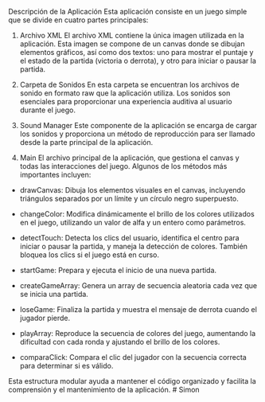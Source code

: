 Descripción de la Aplicación
Esta aplicación consiste en un juego simple que se divide en cuatro partes principales:

1. Archivo XML
El archivo XML contiene la única imagen utilizada en la aplicación. Esta imagen se compone de un canvas donde se dibujan elementos gráficos, así como dos textos: uno para mostrar el puntaje y el estado de la partida (victoria o derrota), y otro para iniciar o pausar la partida.

2. Carpeta de Sonidos
En esta carpeta se encuentran los archivos de sonido en formato raw que la aplicación utiliza. Los sonidos son esenciales para proporcionar una experiencia auditiva al usuario durante el juego.

3. Sound Manager
Este componente de la aplicación se encarga de cargar los sonidos y proporciona un método de reproducción para ser llamado desde la parte principal de la aplicación.

4. Main
El archivo principal de la aplicación, que gestiona el canvas y todas las interacciones del juego. Algunos de los métodos más importantes incluyen:

- drawCanvas: Dibuja los elementos visuales en el canvas, incluyendo triángulos separados por un límite y un círculo negro superpuesto.

- changeColor: Modifica dinámicamente el brillo de los colores utilizados en el juego, utilizando un valor de alfa y un entero como parámetros.

- detectTouch: Detecta los clics del usuario, identifica el centro para iniciar o pausar la partida, y maneja la detección de colores. También bloquea los clics si el juego está en curso.

- startGame: Prepara y ejecuta el inicio de una nueva partida.

- createGameArray: Genera un array de secuencia aleatoria cada vez que se inicia una partida.

- loseGame: Finaliza la partida y muestra el mensaje de derrota cuando el jugador pierde.

- playArray: Reproduce la secuencia de colores del juego, aumentando la dificultad con cada ronda y ajustando el brillo de los colores.

- comparaClick: Compara el clic del jugador con la secuencia correcta para determinar si es válido.

Esta estructura modular ayuda a mantener el código organizado y facilita la comprensión y el mantenimiento de la aplicación.
#   S i m o n  
 